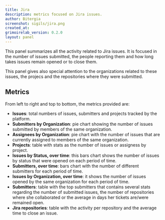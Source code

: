 ```yaml
---
title: Jira
description: metrics focused on Jira issues.
author: Bitergia
screenshot: sigils/jira.png
created_at: 
grimoirelab_version: 0.2.0
layout: panel
---
```


This panel summarizes all the activity related to Jira issues. It is
focused in the number of issues submitted, the people reporting
them and how long takes issues remain opened or to close them.

This panel gives also special attention to the organizations related
to these issues, the projecs and the repositories where they were
submitted.


## Metrics

From left to right and top to bottom, the metrics provided are:

* **Issues**: total numbers of issues, submitters and projects tracked
  by the platform.
* **Submitters by Organization**: pie chart showing the number of issues
  submitted by members of the same organization.
* **Assignees by Organization**: pie chart with the number of issues
  that are currently assigned to members of the same organization.
* **Projects**: table with stats as the number of issues or assigness
  by project.
* **Issues by Status, over time**: this bars chart shows the number of
  issues by status that were opened on each period of time.
* **Submitters, over time**: bars chart with the number of different
  submitters for each period of time.
* **Issues by Organization, over time**: it shows the number of issues
  opened by the same organization for each period of time.
* **Submitters**: table with the top submitters that contains several
  stats regarding the number of submitted issues, the number of repositories
  where she collaborated or the average in days her tickets are/were
  remained open.
* **Jira repositories**: table with the activity per repository and the
  average time to close an issue. 
